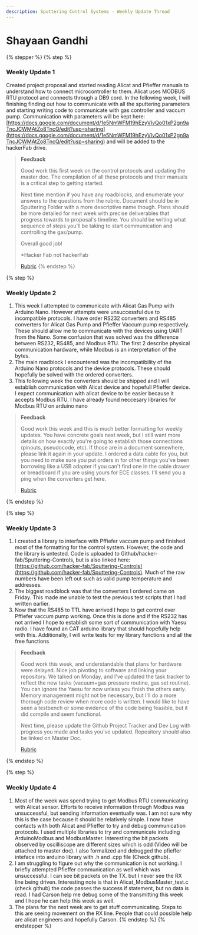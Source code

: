 ```yaml
---
description: Sputtering Control Systems - Weekly Update Thread
---
```


# Shayaan Gandhi

{% stepper %}
{% step %}
### Weekly Update 1

Created project proposal and started reading Alicat and Pfieffer manuals to understand how to connect microcontroller to them. Alicat uses MODBUS RTU protocol and connects through a DB9 cord. In the following week, I will finishing finding out how to communicate with all the sputtering parameters and starting writing code to communicate with gas controller and vaccum pump. Communication with parameters will be kept here: [https://docs.google.com/document/d/1e5NmWFM19hEzyVlvQo01xP2gn9aTncJCWMAtZo8TncQ/edit?usp=sharing](https://docs.google.com/document/d/1e5NmWFM19hEzyVlvQo01xP2gn9aTncJCWMAtZo8TncQ/edit?usp=sharing) and will be added to the hackerFab drive.

> **Feedback**
>
> Good work this first week on the control protocols and updating the master doc. The compilation of all these protocols and their manuals is a critical step to getting started.&#x20;
>
> Next time mention if you have any roadblocks, and enumerate your answers to the questions from the rubric. Document should be in Sputtering Folder with a more descriptive name though. Plans should be more detailed for next week with precise deliverables that progress towards to proposal's timeline. You should be writing what sequence of steps you'll be taking to start communication and controlling the gas/pump.
>
> Overall good job!
>
>
>
> \*Hacker Fab not hackerFab
>
> [Rubric](https://docs.google.com/document/d/1VIL6_VEkJ3WJWSxd1Ij3GuT30xgoiurXHgvJoFRKE7c/edit?tab=t.0#heading=h.8paefix4wysk)
{% endstep %}

{% step %}
### Weekly Update 2

1. This week I attempted to communicate with Alicat Gas Pump with Arduino Nano. However attempts were unsuccessful due to incompatible protocols. I have order RS232 converters and RS485 converters for Alicat Gas Pump and Pfieffer Vaccum pump respectively. These should allow me to communicate with the devices using UART from the Nano. Some confusion that was solved was the difference between RS232, RS485, and Modbus RTU. The first 2 describe physical communication hardware, while Modbus is an interpretation of the bytes.
2. The main roadblock I encountered was the incompatibility of the Arduino Nano protocols and the device protocols. These should hopefully be solved with the ordered converters.
3. This following week the converters should be shipped and I will establish communication with Alicat device and hopefull Pfieffer device. I expect communication with alicat device to be easier because it accepts Modbus RTU. I have already found neccesary libraries for Modbus RTU on arduino nano

> **Feedback**
>
> Good work this week and this is much better formatting for weekly updates. You have concrete goals next week, but I still want more details on how exactly you're going to establish those connections (pinouts, pseudocode, etc). If those are in a document somewhere, please link it again in your update. I ordered a data cable for you, but you need to make sure you put orders in for other things you've been borrowing like a USB adapter if you can't find one in the cable drawer or breadboard if you are using yours for ECE classes. I'll send you a ping when the converters get here.
>
>
>
> [Rubric](https://docs.google.com/document/d/1VIL6_VEkJ3WJWSxd1Ij3GuT30xgoiurXHgvJoFRKE7c/edit?tab=t.0#heading=h.8paefix4wysk)


{% endstep %}

{% step %}
### Weekly Update 3

1. I created a library to interface with Pffiefer vaccum pump and finished most of the formatting for the control system. However, the code and the library is untested. Code is uploaded to Github/hacker-fab/Sputtering-Controls, but is also linked here: [https://github.com/hacker-fab/Sputtering-Controls](https://github.com/hacker-fab/Sputtering-Controls). Much of the raw numbers have been left out such as valid pump temperature and addresses.
2. The biggest roadblock was that the converters I ordered came on Friday. This made me unable to test the previous test scripts that I had written earlier.
3. Now that the RS485 to TTL have arrived I hope to get control over Pffiefer vaccum pump working. Once this is done and if the RS232 has not arrived I hope to establish some sort of communication with Yaesu radio. I have found an CAT arduino library that should hopefully help with this. Additionally, I will write tests for my library functions and all the free functions&#x20;

> **Feedback**
>
> Good work this week, and understandable that plans for hardware were delayed. Nice job pivoting to software and linking your repository. We talked on Monday, and I've updated the task tracker to reflect the new tasks (vacuum+gas pressure routine, gas set routine). You can ignore the Yaesu for now unless you finish the others early. Memory management might not be necessary, but I'll do a more thorough code review when more code is written. I would like to have seen a testbench or some evidence of the code being feasible, but it did compile and seem functional.
>
> Next time, please update the Github Project Tracker and Dev Log with progress you made and tasks you've updated. Repository should also be linked on Master Doc.
>
> [Rubric](https://docs.google.com/document/d/1VIL6_VEkJ3WJWSxd1Ij3GuT30xgoiurXHgvJoFRKE7c/edit?tab=t.0#heading=h.8paefix4wysk)


{% endstep %}

{% step %}
### Weekly Update 4

1. Most of the week was spend trying to get Modbus RTU communicating with Alicat sensor. Efforts to receive information through Modbus was unsuccessful, but sending information eventually was. I am not sure why this is the case because it should be relatively simple. I now have contacts with both Alicat and Pfieffer to try and debug communication protocols.  I used multiple libraries to try and communicate including ArduinoModbus and ModbusMaster. Interesting the bit packets observed by oscilliscope are different sizes which is odd (Video will be attached to master doc). I also formalized and debugged the pfieffer inteface into arduino library with .h and .cpp file (Check github).
2. I am struggling to figure out why the communication is not working. I briefly attempted Pfieffer communication as well which was unsuccessful. I can see bit packets on the TX. but I never see the RX line being driven. Interesting note is that in Alicat\_ModbusMaster\_test.c (check github) the code passes the success if statement, but no data is read. I had Carson help me debug some of the transmitting this week and I hope he can help this week as well.&#x20;
3. The plans for the next week are to get stuff communicating. Steps to this are seeing movement on the RX line. People that could possible help are alicat engineers and hopefully Carson.   &#x20;
{% endstep %}
{% endstepper %}


